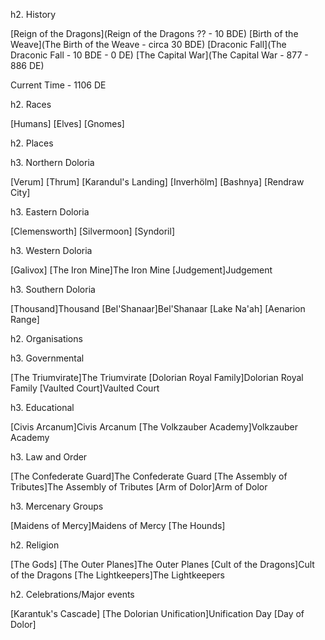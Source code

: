 h2. History

[Reign of the Dragons](Reign of the Dragons ?? - 10 BDE)
[Birth of the Weave](The Birth of the Weave - circa 30 BDE)
[Draconic Fall](The Draconic Fall - 10 BDE - 0 DE)
[The Capital War](The Capital War - 877 - 886 DE)

Current Time - 1106 DE

h2. Races

[Humans]
[Elves]
[Gnomes]

h2. Places

h3. Northern Doloria

[Verum]
[Thrum]
[Karandul's Landing]
[Inverhölm]
[Bashnya]
[Rendraw City]

h3. Eastern Doloria

[Clemensworth]
[Silvermoon]
[Syndoril]

h3. Western Doloria

[Galivox]
[The Iron Mine]The Iron Mine
[Judgement]Judgement

h3. Southern Doloria

[Thousand]Thousand
[Bel'Shanaar]Bel'Shanaar
[Lake Na'ah]
[Aenarion Range]

h2. Organisations

h3. Governmental

[The Triumvirate]The Triumvirate
[Dolorian Royal Family]Dolorian Royal Family
[Vaulted Court]Vaulted Court

h3. Educational

[Civis Arcanum]Civis Arcanum
[The Volkzauber Academy]Volkzauber Academy

h3. Law and Order

[The Confederate Guard]The Confederate Guard
[The Assembly of Tributes]The Assembly of Tributes
[Arm of Dolor]Arm of Dolor

h3. Mercenary Groups

[Maidens of Mercy]Maidens of Mercy
[The Hounds]

h2. Religion

[The Gods]
[The Outer Planes]The Outer Planes
[Cult of the Dragons]Cult of the Dragons
[The Lightkeepers]The Lightkeepers

h2. Celebrations/Major events

[Karantuk's Cascade]
[The Dolorian Unification]Unification Day
[Day of Dolor]